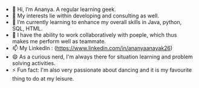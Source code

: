 - 👋 Hi, I’m Ananya. A regular learning geek. 
- 👀 My interests lie within developing and consulting as well.
- 🌱 I’m currently learning to enhance my overall skills in Java, python, SQL, HTML.
- 💞️ I have the ability to work collaboratively with poeple, which thus makes me perform well as teammate.
- 📫 My LinkedIn : (https://www.linkedin.com/in/ananyaanayak26)    
- 😄 As a curious nerd, I'm always there for situation learning and problem solving activities.
- ⚡ Fun fact: I'm also very passionate about dancing and it is my favourite thing to do at my leisure.

<!---
ananyanayak726/ananyanayak726 is a ✨ special ✨ repository because its `README.md` (this file) appears on your GitHub profile.
You can click the Preview link to take a look at your changes.
--->
